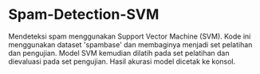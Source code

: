 # Spam-Detection-SVM
Mendeteksi spam menggunakan Support Vector Machine (SVM). Kode ini menggunakan dataset 'spambase' dan membaginya menjadi set pelatihan dan pengujian. Model SVM kemudian dilatih pada set pelatihan dan dievaluasi pada set pengujian. Hasil akurasi model dicetak ke konsol.
